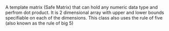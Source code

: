 A template matrix (Safe Matrix) that can hold any numeric data type and perfrom dot product. 
It is 2 dimensional array  with upper and lower bounds specifiable on each of the dimensions.
This class also uses the rule of five (also known as the rule of big 5)

